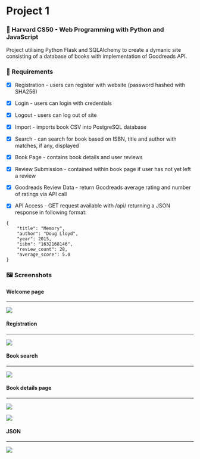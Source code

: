# Project 1

### :briefcase: Harvard CS50 - Web Programming with Python and JavaScript

Project utilising Python Flask and SQLAlchemy to create a dymanic site consisting of a database of books with implementation of Goodreads API.

### :page_facing_up: Requirements

 - [x] Registration - users can register with website (password hashed with SHA256)

 - [x] Login - users can login with credentials

 - [x] Logout - users can log out of site

 - [x] Import - imports book CSV into PostgreSQL database

 - [x] Search - can search for book based on ISBN, title and author with matches, if any, displayed

 - [x] Book Page - contains book details and user reviews

 - [x] Review Submission - contained within book page if user has not yet left a review

 - [x] Goodreads Review Data - return Goodreads average rating and number of ratings via API call

 - [x] API Access - GET request available with /api/<isbn> returning a JSON response in following format:

```
{
    "title": "Memory",
    "author": "Doug Lloyd",
    "year": 2015,
    "isbn": "1632168146",
    "review_count": 28,
    "average_score": 5.0
}
```

### :framed_picture: Screenshots

#### Welcome page
----------------
![](https://i.imgur.com/GyBhLH1.png)

#### Registration
----------------
![](https://i.imgur.com/T4QjnPv.png)

#### Book search
---------------
![](https://i.imgur.com/4e8rile.png)

#### Book details page
---------------
![](https://i.imgur.com/lNeVBLO.png)

![](https://i.imgur.com/rjN1PE5.png)

#### JSON
---------------
![](https://i.imgur.com/AthB9WF.png)

